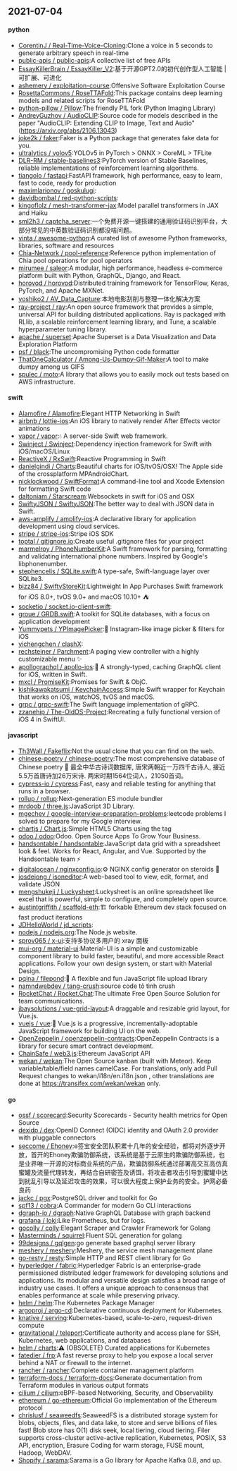 ## 2021-07-04

#### python
* [CorentinJ / Real-Time-Voice-Cloning](https://github.com/CorentinJ/Real-Time-Voice-Cloning):Clone a voice in 5 seconds to generate arbitrary speech in real-time
* [public-apis / public-apis](https://github.com/public-apis/public-apis):A collective list of free APIs
* [EssayKillerBrain / EssayKiller_V2](https://github.com/EssayKillerBrain/EssayKiller_V2):基于开源GPT2.0的初代创作型人工智能 | 可扩展、可进化
* [ashemery / exploitation-course](https://github.com/ashemery/exploitation-course):Offensive Software Exploitation Course
* [RosettaCommons / RoseTTAFold](https://github.com/RosettaCommons/RoseTTAFold):This package contains deep learning models and related scripts for RoseTTAFold
* [python-pillow / Pillow](https://github.com/python-pillow/Pillow):The friendly PIL fork (Python Imaging Library)
* [AndreyGuzhov / AudioCLIP](https://github.com/AndreyGuzhov/AudioCLIP):Source code for models described in the paper "AudioCLIP: Extending CLIP to Image, Text and Audio" (https://arxiv.org/abs/2106.13043)
* [joke2k / faker](https://github.com/joke2k/faker):Faker is a Python package that generates fake data for you.
* [ultralytics / yolov5](https://github.com/ultralytics/yolov5):YOLOv5 in PyTorch > ONNX > CoreML > TFLite
* [DLR-RM / stable-baselines3](https://github.com/DLR-RM/stable-baselines3):PyTorch version of Stable Baselines, reliable implementations of reinforcement learning algorithms.
* [tiangolo / fastapi](https://github.com/tiangolo/fastapi):FastAPI framework, high performance, easy to learn, fast to code, ready for production
* [maximlarionov / goskulugi](https://github.com/maximlarionov/goskulugi):
* [davidbombal / red-python-scripts](https://github.com/davidbombal/red-python-scripts):
* [kingoflolz / mesh-transformer-jax](https://github.com/kingoflolz/mesh-transformer-jax):Model parallel transformers in JAX and Haiku
* [sml2h3 / captcha_server](https://github.com/sml2h3/captcha_server):一个免费开源一键搭建的通用验证码识别平台，大部分常见的中英数验证码识别都没啥问题。
* [vinta / awesome-python](https://github.com/vinta/awesome-python):A curated list of awesome Python frameworks, libraries, software and resources
* [Chia-Network / pool-reference](https://github.com/Chia-Network/pool-reference):Reference python implementation of Chia pool operations for pool operators
* [mirumee / saleor](https://github.com/mirumee/saleor):A modular, high performance, headless e-commerce platform built with Python, GraphQL, Django, and React.
* [horovod / horovod](https://github.com/horovod/horovod):Distributed training framework for TensorFlow, Keras, PyTorch, and Apache MXNet.
* [yoshiko2 / AV_Data_Capture](https://github.com/yoshiko2/AV_Data_Capture):本地电影刮削与整理一体化解决方案
* [ray-project / ray](https://github.com/ray-project/ray):An open source framework that provides a simple, universal API for building distributed applications. Ray is packaged with RLlib, a scalable reinforcement learning library, and Tune, a scalable hyperparameter tuning library.
* [apache / superset](https://github.com/apache/superset):Apache Superset is a Data Visualization and Data Exploration Platform
* [psf / black](https://github.com/psf/black):The uncompromising Python code formatter
* [ThatOneCalculator / Among-Us-Dumpy-Gif-Maker](https://github.com/ThatOneCalculator/Among-Us-Dumpy-Gif-Maker):A tool to make dumpy among us GIFS
* [spulec / moto](https://github.com/spulec/moto):A library that allows you to easily mock out tests based on AWS infrastructure.

#### swift
* [Alamofire / Alamofire](https://github.com/Alamofire/Alamofire):Elegant HTTP Networking in Swift
* [airbnb / lottie-ios](https://github.com/airbnb/lottie-ios):An iOS library to natively render After Effects vector animations
* [vapor / vapor](https://github.com/vapor/vapor):💧
A server-side Swift web framework.
* [Swinject / Swinject](https://github.com/Swinject/Swinject):Dependency injection framework for Swift with iOS/macOS/Linux
* [ReactiveX / RxSwift](https://github.com/ReactiveX/RxSwift):Reactive Programming in Swift
* [danielgindi / Charts](https://github.com/danielgindi/Charts):Beautiful charts for iOS/tvOS/OSX! The Apple side of the crossplatform MPAndroidChart.
* [nicklockwood / SwiftFormat](https://github.com/nicklockwood/SwiftFormat):A command-line tool and Xcode Extension for formatting Swift code
* [daltoniam / Starscream](https://github.com/daltoniam/Starscream):Websockets in swift for iOS and OSX
* [SwiftyJSON / SwiftyJSON](https://github.com/SwiftyJSON/SwiftyJSON):The better way to deal with JSON data in Swift.
* [aws-amplify / amplify-ios](https://github.com/aws-amplify/amplify-ios):A declarative library for application development using cloud services.
* [stripe / stripe-ios](https://github.com/stripe/stripe-ios):Stripe iOS SDK
* [toptal / gitignore.io](https://github.com/toptal/gitignore.io):Create useful .gitignore files for your project
* [marmelroy / PhoneNumberKit](https://github.com/marmelroy/PhoneNumberKit):A Swift framework for parsing, formatting and validating international phone numbers. Inspired by Google's libphonenumber.
* [stephencelis / SQLite.swift](https://github.com/stephencelis/SQLite.swift):A type-safe, Swift-language layer over SQLite3.
* [bizz84 / SwiftyStoreKit](https://github.com/bizz84/SwiftyStoreKit):Lightweight In App Purchases Swift framework for iOS 8.0+, tvOS 9.0+ and macOS 10.10+
⛺
* [socketio / socket.io-client-swift](https://github.com/socketio/socket.io-client-swift):
* [groue / GRDB.swift](https://github.com/groue/GRDB.swift):A toolkit for SQLite databases, with a focus on application development
* [Yummypets / YPImagePicker](https://github.com/Yummypets/YPImagePicker):📸
Instagram-like image picker & filters for iOS
* [yichengchen / clashX](https://github.com/yichengchen/clashX):
* [rechsteiner / Parchment](https://github.com/rechsteiner/Parchment):A paging view controller with a highly customizable menu
✨
* [apollographql / apollo-ios](https://github.com/apollographql/apollo-ios):📱
A strongly-typed, caching GraphQL client for iOS, written in Swift.
* [mxcl / PromiseKit](https://github.com/mxcl/PromiseKit):Promises for Swift & ObjC.
* [kishikawakatsumi / KeychainAccess](https://github.com/kishikawakatsumi/KeychainAccess):Simple Swift wrapper for Keychain that works on iOS, watchOS, tvOS and macOS.
* [grpc / grpc-swift](https://github.com/grpc/grpc-swift):The Swift language implementation of gRPC.
* [zzanehip / The-OldOS-Project](https://github.com/zzanehip/The-OldOS-Project):Recreating a fully functional version of iOS 4 in SwiftUI.

#### javascript
* [Th3Wall / Fakeflix](https://github.com/Th3Wall/Fakeflix):Not the usual clone that you can find on the web.
* [chinese-poetry / chinese-poetry](https://github.com/chinese-poetry/chinese-poetry):The most comprehensive database of Chinese poetry
🧶
最全中华古诗词数据库, 唐宋两朝近一万四千古诗人, 接近5.5万首唐诗加26万宋诗. 两宋时期1564位词人，21050首词。
* [cypress-io / cypress](https://github.com/cypress-io/cypress):Fast, easy and reliable testing for anything that runs in a browser.
* [rollup / rollup](https://github.com/rollup/rollup):Next-generation ES module bundler
* [mrdoob / three.js](https://github.com/mrdoob/three.js):JavaScript 3D Library.
* [mgechev / google-interview-preparation-problems](https://github.com/mgechev/google-interview-preparation-problems):leetcode problems I solved to prepare for my Google interview.
* [chartjs / Chart.js](https://github.com/chartjs/Chart.js):Simple HTML5 Charts using the <canvas> tag
* [odoo / odoo](https://github.com/odoo/odoo):Odoo. Open Source Apps To Grow Your Business.
* [handsontable / handsontable](https://github.com/handsontable/handsontable):JavaScript data grid with a spreadsheet look & feel. Works for React, Angular, and Vue. Supported by the Handsontable team
⚡
* [digitalocean / nginxconfig.io](https://github.com/digitalocean/nginxconfig.io):⚙️
NGINX config generator on steroids
💉
* [josdejong / jsoneditor](https://github.com/josdejong/jsoneditor):A web-based tool to view, edit, format, and validate JSON
* [mengshukeji / Luckysheet](https://github.com/mengshukeji/Luckysheet):Luckysheet is an online spreadsheet like excel that is powerful, simple to configure, and completely open source.
* [austintgriffith / scaffold-eth](https://github.com/austintgriffith/scaffold-eth):🏗
forkable Ethereum dev stack focused on fast product iterations
* [JDHelloWorld / jd_scripts](https://github.com/JDHelloWorld/jd_scripts):
* [nodejs / nodejs.org](https://github.com/nodejs/nodejs.org):The Node.js website.
* [sprov065 / x-ui](https://github.com/sprov065/x-ui):支持多协议多用户的 xray 面板
* [mui-org / material-ui](https://github.com/mui-org/material-ui):Material-UI is a simple and customizable component library to build faster, beautiful, and more accessible React applications. Follow your own design system, or start with Material Design.
* [pqina / filepond](https://github.com/pqina/filepond):🌊
A flexible and fun JavaScript file upload library
* [namndwebdev / tang-crush](https://github.com/namndwebdev/tang-crush):source code tỏ tình crush
* [RocketChat / Rocket.Chat](https://github.com/RocketChat/Rocket.Chat):The ultimate Free Open Source Solution for team communications.
* [jbaysolutions / vue-grid-layout](https://github.com/jbaysolutions/vue-grid-layout):A draggable and resizable grid layout, for Vue.js.
* [vuejs / vue](https://github.com/vuejs/vue):🖖
Vue.js is a progressive, incrementally-adoptable JavaScript framework for building UI on the web.
* [OpenZeppelin / openzeppelin-contracts](https://github.com/OpenZeppelin/openzeppelin-contracts):OpenZeppelin Contracts is a library for secure smart contract development.
* [ChainSafe / web3.js](https://github.com/ChainSafe/web3.js):Ethereum JavaScript API
* [wekan / wekan](https://github.com/wekan/wekan):The Open Source kanban (built with Meteor). Keep variable/table/field names camelCase. For translations, only add Pull Request changes to wekan/i18n/en.i18n.json , other translations are done at https://transifex.com/wekan/wekan only.

#### go
* [ossf / scorecard](https://github.com/ossf/scorecard):Security Scorecards - Security health metrics for Open Source
* [dexidp / dex](https://github.com/dexidp/dex):OpenID Connect (OIDC) identity and OAuth 2.0 provider with pluggable connectors
* [seccome / Ehoney](https://github.com/seccome/Ehoney):e签宝安全团队积累十几年的安全经验，都将对外逐步开放，首开的Ehoney欺骗防御系统，该系统是基于云原生的欺骗防御系统，也是业界唯一开源的对标商业系统的产品，欺骗防御系统通过部署高交互高仿真蜜罐及流量代理转发，再结合自研密签及诱饵，将攻击者攻击引导到蜜罐中达到扰乱引导以及延迟攻击的效果，可以很大程度上保护业务的安全。护网必备良药
* [jackc / pgx](https://github.com/jackc/pgx):PostgreSQL driver and toolkit for Go
* [spf13 / cobra](https://github.com/spf13/cobra):A Commander for modern Go CLI interactions
* [dgraph-io / dgraph](https://github.com/dgraph-io/dgraph):Native GraphQL Database with graph backend
* [grafana / loki](https://github.com/grafana/loki):Like Prometheus, but for logs.
* [gocolly / colly](https://github.com/gocolly/colly):Elegant Scraper and Crawler Framework for Golang
* [Masterminds / squirrel](https://github.com/Masterminds/squirrel):Fluent SQL generation for golang
* [99designs / gqlgen](https://github.com/99designs/gqlgen):go generate based graphql server library
* [meshery / meshery](https://github.com/meshery/meshery):Meshery, the service mesh management plane
* [go-resty / resty](https://github.com/go-resty/resty):Simple HTTP and REST client library for Go
* [hyperledger / fabric](https://github.com/hyperledger/fabric):Hyperledger Fabric is an enterprise-grade permissioned distributed ledger framework for developing solutions and applications. Its modular and versatile design satisfies a broad range of industry use cases. It offers a unique approach to consensus that enables performance at scale while preserving privacy.
* [helm / helm](https://github.com/helm/helm):The Kubernetes Package Manager
* [argoproj / argo-cd](https://github.com/argoproj/argo-cd):Declarative continuous deployment for Kubernetes.
* [knative / serving](https://github.com/knative/serving):Kubernetes-based, scale-to-zero, request-driven compute
* [gravitational / teleport](https://github.com/gravitational/teleport):Certificate authority and access plane for SSH, Kubernetes, web applications, and databases
* [helm / charts](https://github.com/helm/charts):⚠️
(OBSOLETE) Curated applications for Kubernetes
* [fatedier / frp](https://github.com/fatedier/frp):A fast reverse proxy to help you expose a local server behind a NAT or firewall to the internet.
* [rancher / rancher](https://github.com/rancher/rancher):Complete container management platform
* [terraform-docs / terraform-docs](https://github.com/terraform-docs/terraform-docs):Generate documentation from Terraform modules in various output formats
* [cilium / cilium](https://github.com/cilium/cilium):eBPF-based Networking, Security, and Observability
* [ethereum / go-ethereum](https://github.com/ethereum/go-ethereum):Official Go implementation of the Ethereum protocol
* [chrislusf / seaweedfs](https://github.com/chrislusf/seaweedfs):SeaweedFS is a distributed storage system for blobs, objects, files, and data lake, to store and serve billions of files fast! Blob store has O(1) disk seek, local tiering, cloud tiering. Filer supports cross-cluster active-active replication, Kubernetes, POSIX, S3 API, encryption, Erasure Coding for warm storage, FUSE mount, Hadoop, WebDAV.
* [Shopify / sarama](https://github.com/Shopify/sarama):Sarama is a Go library for Apache Kafka 0.8, and up.

